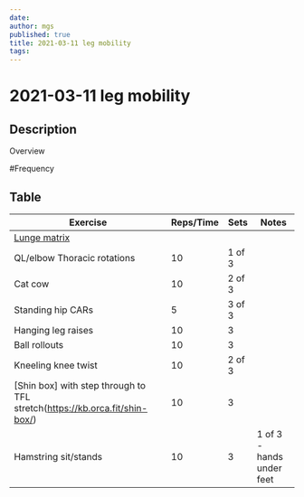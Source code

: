 ```yaml
---
date:
author: mgs
published: true
title: 2021-03-11 leg mobility
tags: 
---
```

# 2021-03-11 leg mobility
## Description
Overview
 

#Frequency
## Table
Exercise|Reps/Time|Sets|Notes
--|--|--|--|
[Lunge matrix](https://kb.orca.fit/lunge-matrix/) |  |  |  |
QL/elbow Thoracic rotations|10  | 1 of 3 |  |  
 Cat cow | 10 | 2 of 3 |  |  
 Standing hip CARs| 5 | 3 of 3 |  |  
 Hanging leg raises | 10 | 3 | |
Ball rollouts | 10 | 3 | |
Kneeling knee twist |10  | 2 of 3 ||  
 [Shin box] with step through to TFL stretch(https://kb.orca.fit/shin-box/) | 10  |3|  
  Hamstring sit/stands | 10 | 3 | 1 of 3 - hands under feet  |
 
